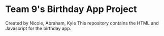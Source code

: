 # Team 9's Birthday App Project
Created by Nicole, Abraham, Kyle
This repository contains the HTML and Javascript for the birthday app.